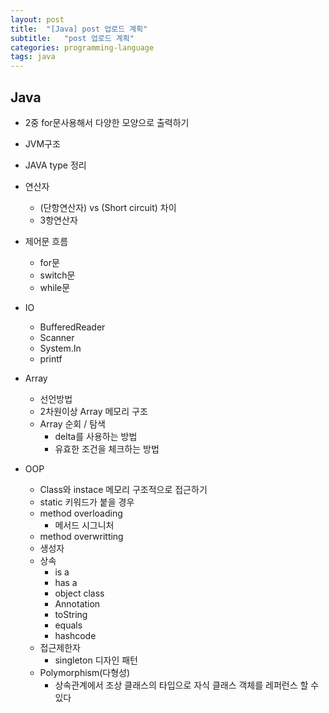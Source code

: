 ```yaml
---
layout: post
title:  "[Java] post 업로드 계획"
subtitle:   "post 업로드 계획"
categories: programming-language
tags: java
---
```

## Java
- 2중 for문사용해서 다양한 모양으로 출력하기
- JVM구조
- JAVA type 정리
- 연산자
	- (단항연산자) vs (Short circuit) 차이
	- 3항연산자

- 제어문 흐름
	- for문
  	- switch문
  	- while문
- IO
	- BufferedReader
	- Scanner
	- System.In
	- printf
- Array
	- 선언방법
	- 2차원이상 Array 메모리 구조
	- Array 순회 / 탐색
		- delta를 사용하는 방법
		- 유효한 조건을 체크하는 방법
- OOP
	- Class와 instace 메모리 구조적으로 접근하기
	- static 키워드가 붙을 경우 
	- method overloading
		- 메서드 시그니처
	- method overwritting
	- 생성자
	- 상속
		- is a
		- has a
		- object class
		- Annotation
		- toString
		- equals
		- hashcode
	- 접근제한자
		- singleton 디자인 패턴
	- Polymorphism(다형성)
		- 상속관계에서 조상 클래스의 타입으로 자식 클래스 객체를 레퍼런스 할 수 있다

